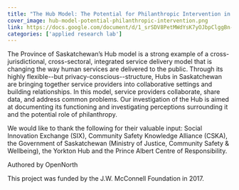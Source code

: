 ```yaml
---
title: "The Hub Model: The Potential for Philanthropic Intervention in Integrated Service Delivery"
cover_image: hub-model-potential-philanthropic-intervention.png
link: https://docs.google.com/document/d/1_srSDV8PetMWdYsK7yOJbpClggBn-n0MjkqkgSGKYD4
categories: ['applied research lab']
---
```

The Province of Saskatchewan’s Hub model is a strong example of a cross-jurisdictional, cross-sectoral, integrated service delivery model that is changing the way human services are delivered to the public. Through its highly flexible--but privacy-conscious--structure, Hubs in Saskatchewan are bringing together service providers into collaborative settings and building relationships. In this model, service providers collaborate, share data, and address common problems. Our investigation of the Hub is aimed at documenting its functioning and investigating perceptions surrounding it and the potential role of philanthropy.

We would like to thank the following for their valuable input: Social Innovation Exchange (SIX), Community Safety Knowledge Alliance (CSKA), the Government of Saskatchewan (Ministry of Justice, Community Safety & Wellbeing), the Yorkton Hub and the Prince Albert Centre of Responsibility.     

Authored by OpenNorth

This project was funded by the J.W. McConnell Foundation in 2017.
